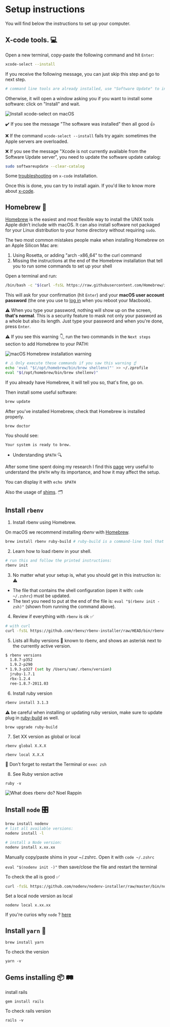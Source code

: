 # Setup instructions

You will find below the instructions to set up your computer.

## X-code tools. 💻

Open a new terminal, copy-paste the following command and hit `Enter`:

```bash
xcode-select --install
```

If you receive the following message, you can just skip this step and go to next step.

```bash
# command line tools are already installed, use "Software Update" to install updates
```

Otherwise, it will open a window asking you if you want to install some software: click on "Install" and wait.

![Install xcode-select on macOS](initial-setup-images/macos_xcode_select_install.png)

:heavy_check_mark: If you see the message "The software was installed" then all good :+1:

:x: If the command `xcode-select --install` fails try again: sometimes the Apple servers are overloaded.

:x: If you see the message "Xcode is not currently available from the Software Update server", you need to update the software update catalog:

```bash
sudo softwareupdate --clear-catalog
```
Some [troubleshooting](https://mac.install.guide/ruby/2.html) on `x-code` installation.


Once this is done, you can try to install again. If you'd like to know more about [x-code](https://en.wikipedia.org/wiki/Xcode).

## Homebrew 🍺

[Homebrew](http://brew.sh/) is the easiest and most flexible way to install the UNIX tools Apple didn’t include with macOS. It can also install software not packaged for your Linux distribution to your home directory without requiring `sudo`.

The two most common mistakes people make when installing Homebrew on an Apple Silicon Mac are:

1. Using Rosetta, or adding "arch -x86_64" to the curl command
2. Missing the instructions at the end of the Homebrew installation that tell you to run some commands to set up your shell

Open a terminal and run:

```bash
/bin/bash -c "$(curl -fsSL https://raw.githubusercontent.com/Homebrew/install/HEAD/install.sh)"
```

This will ask for your confirmation (hit `Enter`) and your **macOS user account password** (the one you use to [log in](https://support.apple.com/en-gb/HT202860) when you reboot your Macbook).

:warning: When you type your password, nothing will show up on the screen, **that's normal**. This is a security feature to mask not only your password as a whole but also its length. Just type your password and when you're done, press `Enter`.

:warning: If you see this warning :point_down:, run the two commands in the `Next steps` section to add Homebrew to your PATH:

![macOS Homebrew installation warning](initial-setup-images/macos_homebrew_warning.png)

```bash
# ⚠️ Only execute these commands if you saw this warning ☝
echo 'eval "$(/opt/homebrew/bin/brew shellenv)"' >> ~/.zprofile
eval "$(/opt/homebrew/bin/brew shellenv)"
```

If you already have Homebrew, it will tell you so, that's fine, go on.

Then install some useful software:

```bash
brew update
```

After you've installed Homebrew, check that Homebrew is installed properly.

```bash
brew doctor
```

You should see:

```bash
Your system is ready to brew.
```

- Understanding `$PATH` 🔍

After some time spent doing my research I find this [page](https://github.com/nodenv/nodenv#understanding-path) very useful to understand the `$PATH` why its importance, and how it may affect the setup.

You can display it with `echo $PATH`

Also the usage of [shims](https://github.com/nodenv/nodenv#understanding-shims). 🗂️



## Install `rbenv`

1. Install rbenv using Homebrew.

On macOS we recommend installing *rbenv* with [Homebrew](http://brew.sh/).

```bash
brew install rbenv ruby-build # ruby-build is a command-line tool that simplifies installation of any Ruby version from source on Unix-like systems.
```

2. Learn how to load rbenv in your shell.
```bash
# run this and follow the printed instructions:
rbenv init
```

3. No matter what your setup is, what you should get in this instruction is: ⚠️ 
- The file that contains the shell configuration (open it with: `code ~/.zshrc`) must be updated.
- The text you need to put at the end of the file is: `eval "$(rbenv init - zsh)"` (shown from running the command above). 

4. Review if everything with `rbenv` is ok ✅
```bash
# with curl
curl -fsSL https://github.com/rbenv/rbenv-installer/raw/HEAD/bin/rbenv-doctor | bash
```

5. Lists all Ruby versions 💎 known to rbenv, and shows an asterisk next to the currently active version.

```bash
$ rbenv versions
  1.8.7-p352
  1.9.2-p290
* 1.9.3-p327 (set by /Users/sam/.rbenv/version)
  jruby-1.7.1
  rbx-1.2.4
  ree-1.8.7-2011.03
```

6. Install ruby version

```bash
rbenv install 3.1.3
```

 ⚠️  be careful when installing or updating ruby version, make sure to update plug in [ruby-build](https://github.com/rbenv/ruby-build) as well.
 ``` bash
 brew upgrade ruby-build
 ```
 
7. Set XX version as global or local

`rbenv global X.X.X`

`rbenv local X.X.X`

💭 Don’t forget to restart the Terminal or `exec zsh`

8. See Ruby version active

`ruby -v`

![What does rbenv do? Noel Rappin](initial-setup-images/what-rbenv-does-noel-rappin.png)


## Install `node` 🎛️


```bash
brew install nodenv
# list all available versions:
nodenv install -l
```

```bash
# install a Node version:
nodenv install x.xx.xx
```


Manually copy/paste shims in your ~/.zshrc. Open it with `code ~/.zshrc`

`eval "$(nodenv init -)"` then save/close the file and restart the terminal


To check the all is good ✅
```bash
curl -fsSL https://github.com/nodenv/nodenv-installer/raw/master/bin/nodenv-doctor | bash
```

Set a local node version as local

`nodenv local x.xx.xx`

If you're curios why `node` ? [here](https://www.freecodecamp.org/news/what-is-node-js/)

## Install `yarn` 🔭

`brew install yarn`

To check the version

`yarn -v`

## Gems installing 📦 🛤️

install rails 

`gem install rails`

To check rails version

`rails -v`

